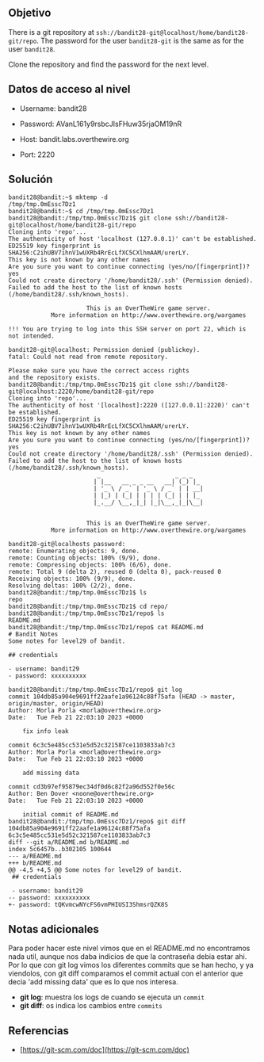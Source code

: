## Objetivo
There is a git repository at `ssh://bandit28-git@localhost/home/bandit28-git/repo`. The password for the user `bandit28-git` is the same as for the user `bandit28`.

Clone the repository and find the password for the next level.

## Datos de acceso al nivel
-   Username: bandit28

-   Password: AVanL161y9rsbcJIsFHuw35rjaOM19nR

-   Host: bandit.labs.overthewire.org

-   Port: 2220

## Solución
```bash()
bandit28@bandit:~$ mktemp -d
/tmp/tmp.0mEssc7Dz1
bandit28@bandit:~$ cd /tmp/tmp.0mEssc7Dz1
bandit28@bandit:/tmp/tmp.0mEssc7Dz1$ git clone ssh://bandit28-git@localhost/home/bandit28-git/repo
Cloning into 'repo'...
The authenticity of host 'localhost (127.0.0.1)' can't be established.
ED25519 key fingerprint is SHA256:C2ihUBV7ihnV1wUXRb4RrEcLfXC5CXlhmAAM/urerLY.
This key is not known by any other names
Are you sure you want to continue connecting (yes/no/[fingerprint])? yes
Could not create directory '/home/bandit28/.ssh' (Permission denied).
Failed to add the host to the list of known hosts (/home/bandit28/.ssh/known_hosts).

                      This is an OverTheWire game server. 
            More information on http://www.overthewire.org/wargames

!!! You are trying to log into this SSH server on port 22, which is not intended.

bandit28-git@localhost: Permission denied (publickey).
fatal: Could not read from remote repository.

Please make sure you have the correct access rights
and the repository exists.
bandit28@bandit:/tmp/tmp.0mEssc7Dz1$ git clone ssh://bandit28-git@localhost:2220/home/bandit28-git/repo
Cloning into 'repo'...
The authenticity of host '[localhost]:2220 ([127.0.0.1]:2220)' can't be established.
ED25519 key fingerprint is SHA256:C2ihUBV7ihnV1wUXRb4RrEcLfXC5CXlhmAAM/urerLY.
This key is not known by any other names
Are you sure you want to continue connecting (yes/no/[fingerprint])? yes
Could not create directory '/home/bandit28/.ssh' (Permission denied).
Failed to add the host to the list of known hosts (/home/bandit28/.ssh/known_hosts).
                         _                     _ _ _   
                        | |__   __ _ _ __   __| (_) |_ 
                        | '_ \ / _` | '_ \ / _` | | __|
                        | |_) | (_| | | | | (_| | | |_ 
                        |_.__/ \__,_|_| |_|\__,_|_|\__|
                                                       

                      This is an OverTheWire game server. 
            More information on http://www.overthewire.org/wargames

bandit28-git@localhosts password: 
remote: Enumerating objects: 9, done.
remote: Counting objects: 100% (9/9), done.
remote: Compressing objects: 100% (6/6), done.
remote: Total 9 (delta 2), reused 0 (delta 0), pack-reused 0
Receiving objects: 100% (9/9), done.
Resolving deltas: 100% (2/2), done.
bandit28@bandit:/tmp/tmp.0mEssc7Dz1$ ls
repo
bandit28@bandit:/tmp/tmp.0mEssc7Dz1$ cd repo/
bandit28@bandit:/tmp/tmp.0mEssc7Dz1/repo$ ls
README.md
bandit28@bandit:/tmp/tmp.0mEssc7Dz1/repo$ cat README.md
# Bandit Notes
Some notes for level29 of bandit.

## credentials

- username: bandit29
- password: xxxxxxxxxx

bandit28@bandit:/tmp/tmp.0mEssc7Dz1/repo$ git log
commit 104db85a904e9691ff22aafe1a96124c88f75afa (HEAD -> master, origin/master, origin/HEAD)
Author: Morla Porla <morla@overthewire.org>
Date:   Tue Feb 21 22:03:10 2023 +0000

    fix info leak

commit 6c3c5e485cc531e5d52c321587ce1103833ab7c3
Author: Morla Porla <morla@overthewire.org>
Date:   Tue Feb 21 22:03:10 2023 +0000

    add missing data

commit cd3b97ef95879ec34df0d6c82f2a96d552f0e56c
Author: Ben Dover <noone@overthewire.org>
Date:   Tue Feb 21 22:03:10 2023 +0000

    initial commit of README.md
bandit28@bandit:/tmp/tmp.0mEssc7Dz1/repo$ git diff 104db85a904e9691ff22aafe1a96124c88f75afa 6c3c5e485cc531e5d52c321587ce1103833ab7c3
diff --git a/README.md b/README.md
index 5c6457b..b302105 100644
--- a/README.md
+++ b/README.md
@@ -4,5 +4,5 @@ Some notes for level29 of bandit.
 ## credentials
 
 - username: bandit29
-- password: xxxxxxxxxx
+- password: tQKvmcwNYcFS6vmPHIUSI3ShmsrQZK8S
```

## Notas adicionales
Para poder hacer este nivel vimos que en el README.md no encontramos nada util, aunque nos daba indicios de que la contraseña debia estar ahi. Por lo que con git log vimos los diferentes commits que se han hecho, y ya viendolos, con git diff comparamos el commit actual con el anterior que decia 'add missing data' que es lo que nos interesa.
- <b>git log</b>: muestra los logs de cuando se ejecuta un `commit`
- <b>git diff</b>: os indica los cambios entre `commits`

## Referencias 
-   [https://git-scm.com/doc](https://git-scm.com/doc)